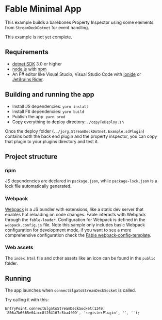 # Fable Minimal App

This example builds a barebones Property Inspector using some elements from `StreamDeckDotnet` for event handling.

This example is not yet complete.

## Requirements

* [dotnet SDK](https://www.microsoft.com/net/download/core) 3.0 or higher
* [node.js](https://nodejs.org) with [npm](https://www.npmjs.com/)
* An F# editor like Visual Studio, Visual Studio Code with [Ionide](http://ionide.io/) or [JetBrains Rider](https://www.jetbrains.com/rider/).

## Building and running the app

* Install JS dependencies: `yarn install`
* Install F# dependencies: `yarn build`
* Publish the app: `yarn prod`
* Copy everything to deploy directory: `./copyToDeploy.sh`

Once the deploy folder (`../jorg.StreamDeckDotnet.Example.sdPlugin`) contains both the back end plugin and the property inspector, you can copy that plugin to your plugins directory and test it.

## Project structure

### npm

JS dependencies are declared in `package.json`, while `package-lock.json` is a lock file automatically generated.

### Webpack

[Webpack](https://webpack.js.org) is a JS bundler with extensions, like a static dev server that enables hot reloading on code changes. Fable interacts with Webpack through the `fable-loader`. Configuration for Webpack is defined in the `webpack.config.js` file. Note this sample only includes basic Webpack configuration for development mode, if you want to see a more comprehensive configuration check the [Fable webpack-config-template](https://github.com/fable-compiler/webpack-config-template/blob/master/webpack.config.js).


### Web assets

The `index.html` file and other assets like an icon can be found in the `public` folder.

## Running

The app launches when `connectElgatoStreamDeckSocket` is called.

Try calling it with this:

```
EntryPoint.connectElgatoStreamDeckSocket(1349, '806a7b6665e64acc8f264167c5ba4f09', 'registerPlugin', '', '');
```

